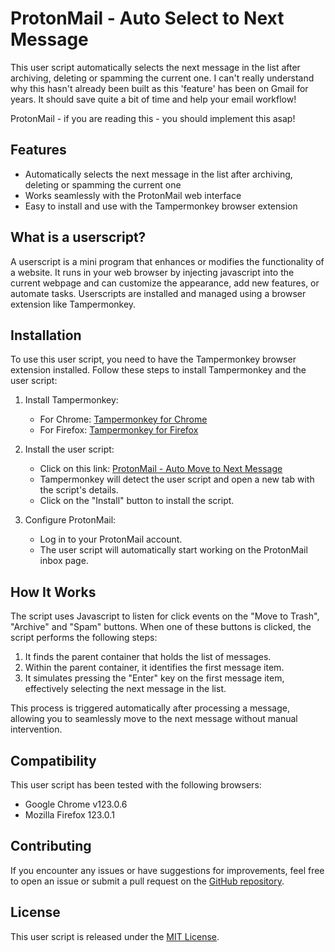 # ProtonMail - Auto Select to Next Message

This user script automatically selects the next message in the list after archiving, deleting or spamming the current one. I can't really understand why this hasn't already been built as this 'feature' has been on Gmail for years. It should save quite a bit of time and help your email workflow!

ProtonMail - if you are reading this - you should implement this asap!

## Features

- Automatically selects the next message in the list after archiving, deleting or spamming the current one
- Works seamlessly with the ProtonMail web interface
- Easy to install and use with the Tampermonkey browser extension

## What is a userscript?

A userscript is a mini program that enhances or modifies the functionality of a website. It runs in your web browser by injecting javascript into the current webpage and can customize the appearance, add new features, or automate tasks. Userscripts are installed and managed using a browser extension like Tampermonkey.

## Installation

To use this user script, you need to have the Tampermonkey browser extension installed. Follow these steps to install Tampermonkey and the user script:

1. Install Tampermonkey:
   - For Chrome: [Tampermonkey for Chrome](https://chrome.google.com/webstore/detail/tampermonkey/dhdgffkkebhmkfjojejmpbldmpobfkfo)
   - For Firefox: [Tampermonkey for Firefox](https://addons.mozilla.org/en-US/firefox/addon/tampermonkey/)

2. Install the user script:
   - Click on this link: [ProtonMail - Auto Move to Next Message](https://github.com/yourusername/protonmail-auto-move-to-next-message/raw/main/protonmail-auto-move-to-next-message.user.js)
   - Tampermonkey will detect the user script and open a new tab with the script's details.
   - Click on the "Install" button to install the script.

3. Configure ProtonMail:
   - Log in to your ProtonMail account.
   - The user script will automatically start working on the ProtonMail inbox page.

## How It Works

The script uses Javascript to listen for click events on the "Move to Trash", "Archive" and "Spam" buttons. When one of these buttons is clicked, the script performs the following steps:

1. It finds the parent container that holds the list of messages.
2. Within the parent container, it identifies the first message item.
3. It simulates pressing the "Enter" key on the first message item, effectively selecting the next message in the list.

This process is triggered automatically after processing a message, allowing you to seamlessly move to the next message without manual intervention.

## Compatibility

This user script has been tested with the following browsers:

- Google Chrome v123.0.6
- Mozilla Firefox 123.0.1

## Contributing

If you encounter any issues or have suggestions for improvements, feel free to open an issue or submit a pull request on the [GitHub repository](https://github.com/yourusername/protonmail-auto-move-to-next-message).

## License

This user script is released under the [MIT License](https://opensource.org/licenses/MIT).
